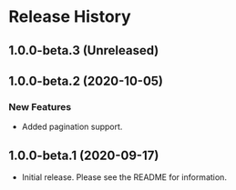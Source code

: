 # Release History

## 1.0.0-beta.3 (Unreleased)

## 1.0.0-beta.2 (2020-10-05)

### New Features

- Added pagination support.

## 1.0.0-beta.1 (2020-09-17)

- Initial release. Please see the README for information.
